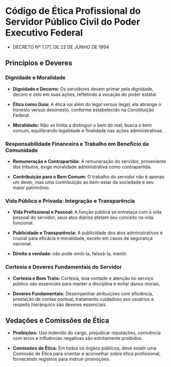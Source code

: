 # Código de Ética Profissional do Servidor Público Civil do Poder Executivo Federal

- DECRETO Nº 1.171, DE 22 DE JUNHO DE 1994

## Princípios e Deveres

### Dignidade e Moralidade

- **Dignidade e Decorro:** Os servidores devem primar pela dignidade, decoro e zelo em suas ações, refletindo a vocação do poder estatal.

- **Ética como Guia:** A ética vai além do legal versus ilegal; ela abrange o honesto versus desonesto, conforme estabelecido na Constituição Federal.

- **Moralidade:** Não se limita a distinguir o bem do mal; busca o bem comum, equilibrando legalidade e finalidade nas ações administrativas.

### Responsabilidade Financeira e Trabalho em Benefício da Comunidade

- **Remuneração e Contrapartida:** A remuneração do servidor, proveniente dos tributos, exige moralidade administrativa como contrapartida.

- **Contribuição para o Bem Comum:** O trabalho do servidor não é apenas um dever, mas uma contribuição ao bem-estar da sociedade e seu maior patrimônio.

### Vida Pública e Privada: Integração e Transparência

- **Vida Profissional e Pessoal:** A função pública se entrelaça com a vida pessoal do servidor; seus atos diários afetam seu conceito na vida funcional.

- **Publicidade e Transparência:** A publicidade dos atos administrativos é crucial para eficácia e moralidade, exceto em casos de segurança nacional.

- **Direito a verdade:** não pode omiti-la, falseá-la, mentir.

### Cortesia e Deveres Fundamentais do Servidor

- **Cortesia e Bom Trato:** Cortesia, boa vontade e atenção no serviço público são essenciais para manter a disciplina e evitar danos morais.

- **Deveres Fundamentais:** Desempenhar atribuições com eficiência, prestação de contas pontual, tratamento cuidadoso aos usuários e respeito hierárquico são deveres essenciais.

## Vedações e Comissões de Ética

- **Proibições:** Uso indevido do cargo, prejudicar reputações, conivência com erros e influências negativas são estritamente proibidos.

- **Comissões de Ética:** Em todos os órgãos públicos, deve existir uma Comissão de Ética para orientar e aconselhar sobre ética profissional, fornecendo registros para instruir promoções.
